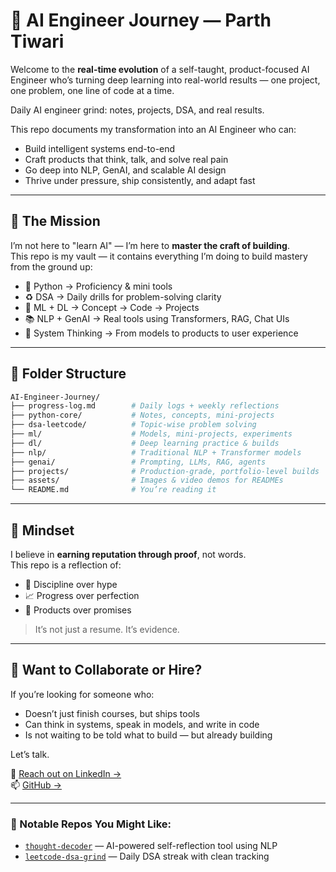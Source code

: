 
# 🧠 AI Engineer Journey — Parth Tiwari

Welcome to the **real-time evolution** of a self-taught, product-focused AI Engineer who’s turning deep learning into real-world results — one project, one problem, one line of code at a time.

Daily AI engineer grind: notes, projects, DSA, and real results.

This repo documents my transformation into an AI Engineer who can:
- Build intelligent systems end-to-end
- Craft products that think, talk, and solve real pain
- Go deep into NLP, GenAI, and scalable AI design
- Thrive under pressure, ship consistently, and adapt fast

---

## 👝 The Mission

I’m not here to "learn AI" — I’m here to **master the craft of building**.  
This repo is my vault — it contains everything I’m doing to build mastery from the ground up:

- 🐍 Python → Proficiency & mini tools
- ♻ DSA → Daily drills for problem-solving clarity
- 🤖 ML + DL → Concept → Code → Projects
- 📚 NLP + GenAI → Real tools using Transformers, RAG, Chat UIs
- 🧹 System Thinking → From models to products to user experience

---

## 📂 Folder Structure

```bash
AI-Engineer-Journey/
├── progress-log.md        # Daily logs + weekly reflections
├── python-core/           # Notes, concepts, mini-projects
├── dsa-leetcode/          # Topic-wise problem solving
├── ml/                    # Models, mini-projects, experiments
├── dl/                    # Deep learning practice & builds
├── nlp/                   # Traditional NLP + Transformer models
├── genai/                 # Prompting, LLMs, RAG, agents
├── projects/              # Production-grade, portfolio-level builds
├── assets/                # Images & video demos for READMEs
└── README.md              # You’re reading it
```

---

## 🧠 Mindset

I believe in **earning reputation through proof**, not words.  
This repo is a reflection of:
- 🥇 Discipline over hype  
- 📈 Progress over perfection  
- 🧱 Products over promises  

> It’s not just a resume. It’s evidence.

---

## 💼 Want to Collaborate or Hire?

If you’re looking for someone who:
- Doesn’t just finish courses, but ships tools
- Can think in systems, speak in models, and write in code
- Is not waiting to be told what to build — but already building

Let’s talk.

📩 [Reach out on LinkedIn →](https://www.linkedin.com/in/parth-tiwari)  
📫 [GitHub →](https://github.com/ParthTiwari00)

---

### 🔗 Notable Repos You Might Like:
- [`thought-decoder`](https://github.com/ParthTiwari00/thought-decoder) — AI-powered self-reflection tool using NLP
- [`leetcode-dsa-grind`](https://github.com/ParthTiwari00/leetcode-dsa-grind) — Daily DSA streak with clean tracking
